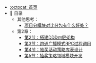 - [:octocat: 首页](/README)
- :memo: 目录
  - 其他思考：
    - [项目分模块对比分包有什么好处？](/md/相关思考/项目分模块对比分包有什么好处？.md)
  - 第2章：
    - [第2节：搭建DDD四层架构](/md/第2部分第02节：搭建DDD四层架构.md)
    - [第3节：跑通广播模式RPC过程调用](/md/第2部分第03节：跑通广播模式RPC过程调用.md)
    - [第4节：抽奖活动策略库表设计](/md/第2部分第04节：抽奖活动策略库表设计.md)
    - [第5节：抽奖策略领域模块开发](md/第2部分第05节：抽奖策略领域模块开发.md)